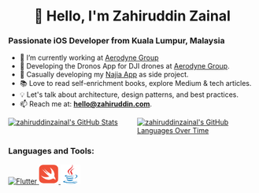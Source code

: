 <h1 align="center">👋 Hello, I'm Zahiruddin Zainal</h1>
<h3>Passionate iOS Developer from Kuala Lumpur, Malaysia</h3>

- 🔭 I’m currently working at [Aerodyne Group](https://aerodyne.group/)
- 🚁 Developing the Dronos App for DJI drones at [Aerodyne Group](https://aerodyne.group/).
- 💼 Casually developing my [Najia App](https://apps.apple.com/th/app/najia-app/id6466347137) as side project.
- 📚 Love to read self-enrichment books, explore Medium & tech articles.
- 💡 Let's talk about architecture, design patterns, and best practices.
- 📫 Reach me at: **[hello@zahiruddin.com](mailto:hello@zahiruddin.com)**.

 <div style="display: flex;">
  <a href="https://stats.quine.sh/zahiruddinzainal/github?theme=dark" target="_blank" style="flex: 1; margin-right: 10px;">
    <img src="https://stats.quine.sh/zahiruddinzainal/github?theme=dark" alt="zahiruddinzainal's GitHub Stats" style="height: 400px; width: auto;">
  </a>
  <a href="https://stats.quine.sh/zahiruddinzainal/languages-over-time?theme=dark" target="_blank" style="flex: 1; margin-left: 10px;">
    <img src="https://stats.quine.sh/zahiruddinzainal/languages-over-time?theme=dark" alt="zahiruddinzainal's GitHub Languages Over Time" style="height: 400px; width: auto;">
  </a>
</div>

<h3 >Languages and Tools:</h3>
<p>
  <a href="https://flutter.dev" target="_blank" rel="noreferrer">
    <img src="https://www.vectorlogo.zone/logos/flutterio/flutterio-icon.svg" alt="Flutter" width="40" height="40"/>
  </a>
  <a href="https://developer.apple.com/swift/" target="_blank" rel="noreferrer">
    <img src="https://raw.githubusercontent.com/devicons/devicon/master/icons/swift/swift-original.svg" alt="Swift" width="40" height="40"/>
  </a>
  <a href="https://www.java.com" target="_blank" rel="noreferrer">
    <img src="https://raw.githubusercontent.com/devicons/devicon/master/icons/java/java-original.svg" alt="Java" width="40" height="40"/>
  </a>
</p>
